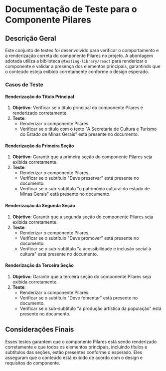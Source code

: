 # Documentação de Teste para o Componente Pilares

## Descrição Geral

Este conjunto de testes foi desenvolvido para verificar o comportamento e a renderização correta do componente Pilares no projeto. A abordagem adotada utiliza a biblioteca `@testing-library/react` para renderizar o componente e validar a presença dos elementos principais, garantindo que o conteúdo esteja exibido corretamente conforme o design esperado.

### Casos de Teste

#### Renderização do Título Principal

1. **Objetivo**: Verificar se o título principal do componente Pilares é renderizado corretamente.
2. **Teste**:
    - Renderizar o componente Pilares.
    - Verificar se o título com o texto "A Secretaria de Cultura e Turismo do Estado de Minas Gerais" está presente no documento.

#### Renderização da Primeira Seção

1. **Objetivo**: Garantir que a primeira seção do componente Pilares seja exibida corretamente.
2. **Teste**:
    - Renderizar o componente Pilares.
    - Verificar se o subtítulo "Deve preservar" está presente no documento.
    - Verificar se o sub-subtítulo "o patrimônio cultural do estado de Minas Gerais" está presente no documento.

#### Renderização da Segunda Seção

1. **Objetivo**: Garantir que a segunda seção do componente Pilares seja exibida corretamente.
2. **Teste**:
    - Renderizar o componente Pilares.
    - Verificar se o subtítulo "Deve promover" está presente no documento.
    - Verificar se o sub-subtítulo "a acessibilidade e inclusão social à cultura" está presente no documento.

#### Renderização da Terceira Seção

1. **Objetivo**: Garantir que a terceira seção do componente Pilares seja exibida corretamente.
2. **Teste**:
    - Renderizar o componente Pilares.
    - Verificar se o subtítulo "Deve fomentar" está presente no documento.
    - Verificar se o sub-subtítulo "a produção artística da população" está presente no documento.

## Considerações Finais

Esses testes garantem que o componente Pilares está sendo renderizado corretamente e que todos os elementos principais, incluindo títulos e subtítulos das seções, estão presentes conforme o esperado. Eles asseguram que o conteúdo está exibido de acordo com o design e requisitos do componente.
